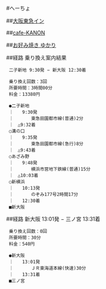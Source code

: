#へーちょ


##[大阪東急イン](http://www.osaka-i.tokyuhotels.co.jp/)

##[cafe-KANON](http://www.cafe-kanon.com/index.html)

##[お好み焼き ゆかり](http://www.yukarichan.co.jp/)

##経路
     乗り換え案内結果
     
     二子新地 9:30発 − 新大阪 12:30着
     
     乗り換え回数：3回
     所要時間：3時間00分
     料金：13380円
     
     ●二子新地
     ｜　　9:30発
     ｜　　　　東急田園都市線(普通)2分
     ｜　△9:32着
     ○溝の口
     ｜　　9:35発
     ｜　　　　東急田園都市線(急行)8分
     ｜　△9:43着
     ○あざみ野
     ｜　　9:48発
     ｜　　　　横浜市営地下鉄線(普通)15分
     ｜　△10:03着
     ○新横浜
     ｜　　10:13発
     ｜　　　　のぞみ177号2時間17分
     ｜　　12:30着
     ■新大阪

##経路
     新大阪 13:01発 − 三ノ宮 13:31着
     
     乗り換え回数：0回
     所要時間：30分
     料金：540円
     
     ●新大阪
     ｜　　13:01発
     ｜　　　　ＪＲ東海道本線(快速)30分
     ｜　　13:31着
     ■三ノ宮

